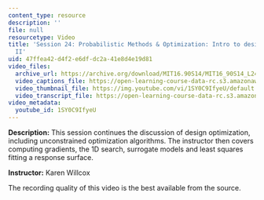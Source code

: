 ```yaml
---
content_type: resource
description: ''
file: null
resourcetype: Video
title: 'Session 24: Probabilistic Methods & Optimization: Intro to design optimization
  II'
uid: 47ffea42-d4f2-e6df-dc2a-41e8d4e19d81
video_files:
  archive_url: https://archive.org/download/MIT16.90S14/MIT16_90S14_L24_300k.mp4
  video_captions_file: https://open-learning-course-data-rc.s3.amazonaws.com/16-90-computational-methods-in-aerospace-engineering-spring-2014/ee0be7ef657f58188f50efc8007f9f81_1SY0C9IfyeU.vtt
  video_thumbnail_file: https://img.youtube.com/vi/1SY0C9IfyeU/default.jpg
  video_transcript_file: https://open-learning-course-data-rc.s3.amazonaws.com/16-90-computational-methods-in-aerospace-engineering-spring-2014/68ed2f2eaefc9deb714ae03fccb7dc32_1SY0C9IfyeU.pdf
video_metadata:
  youtube_id: 1SY0C9IfyeU
---
```


**Description:** This session continues the discussion of design optimization, including unconstrained optimization algorithms. The instructor then covers computing gradients, the 1D search, surrogate models and least squares fitting a response surface.

**Instructor:** Karen Willcox

The recording quality of this video is the best available from the source.